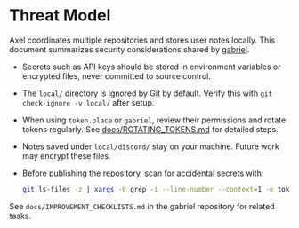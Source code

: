 # Threat Model

Axel coordinates multiple repositories and stores user notes locally. This document summarizes security considerations shared by [gabriel](https://github.com/futuroptimist/gabriel).

- Secrets such as API keys should be stored in environment variables or encrypted files, never committed to source control.
- The `local/` directory is ignored by Git by default. Verify this with `git check-ignore -v local/` after setup.
- When using `token.place` or `gabriel`, review their permissions and rotate tokens regularly. See [docs/ROTATING_TOKENS.md](ROTATING_TOKENS.md) for detailed steps.
- Notes saved under `local/discord/` stay on your machine. Future work may encrypt these files.
- Before publishing the repository, scan for accidental secrets with:

  ```bash
  git ls-files -z | xargs -0 grep -i --line-number --context=1 -e token -e secret -e password
  ```

See `docs/IMPROVEMENT_CHECKLISTS.md` in the gabriel repository for related tasks.
